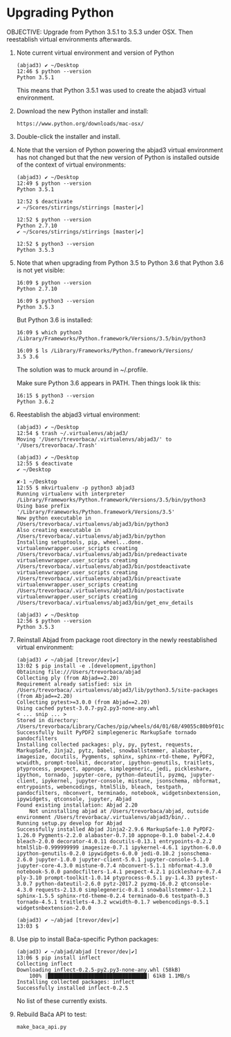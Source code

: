 Upgrading Python
================

OBJECTIVE: Upgrade from Python 3.5.1 to 3.5.3 under OSX. Then reestablish
virtual environments afterwards.

1.  Note current virtual environment and version of Python

        (abjad3) ✔ ~/Desktop 
        12:46 $ python --version
        Python 3.5.1

    This means that Python 3.5.1 was used to create the abjad3 virtual
    environment.

2.  Download the new Python installer and install:

        https://www.python.org/downloads/mac-osx/

3.  Double-click the installer and install.

4.  Note that the version of Python powering the abjad3 virtual environment
    has not changed but that the new version of Python is installed outside of
    the context of virtual environments:

        (abjad3) ✔ ~/Desktop 
        12:49 $ python --version
        Python 3.5.1

        12:52 $ deactivate
        ✔ ~/Scores/stirrings/stirrings [master|✔] 

        12:52 $ python --version
        Python 2.7.10
        ✔ ~/Scores/stirrings/stirrings [master|✔] 

        12:52 $ python3 --version
        Python 3.5.3

5.  Note that when upgrading from Python 3.5 to Python 3.6 that Python 3.6 is
    not yet visible:

        16:09 $ python --version
        Python 2.7.10

        16:09 $ python3 --version
        Python 3.5.3

    But Python 3.6 is installed:

        16:09 $ which python3
        /Library/Frameworks/Python.framework/Versions/3.5/bin/python3

        16:09 $ ls /Library/Frameworks/Python.framework/Versions/
        3.5 3.6

    The solution was to muck around in ~/.profile.

    Make sure Python 3.6 appears in PATH. Then things look lik this:

        16:15 $ python3 --version
        Python 3.6.2

6.  Reestablish the abjad3 virtual environment:

        (abjad3) ✔ ~/Desktop 
        12:54 $ trash ~/.virtualenvs/abjad3/
        Moving '/Users/trevorbaca/.virtualenvs/abjad3/' to '/Users/trevorbaca/.Trash'

        (abjad3) ✔ ~/Desktop 
        12:55 $ deactivate
        ✔ ~/Desktop 

        ✘-1 ~/Desktop 
        12:55 $ mkvirtualenv -p python3 abjad3
        Running virtualenv with interpreter /Library/Frameworks/Python.framework/Versions/3.5/bin/python3
        Using base prefix '/Library/Frameworks/Python.framework/Versions/3.5'
        New python executable in /Users/trevorbaca/.virtualenvs/abjad3/bin/python3
        Also creating executable in /Users/trevorbaca/.virtualenvs/abjad3/bin/python
        Installing setuptools, pip, wheel...done.
        virtualenvwrapper.user_scripts creating /Users/trevorbaca/.virtualenvs/abjad3/bin/predeactivate
        virtualenvwrapper.user_scripts creating /Users/trevorbaca/.virtualenvs/abjad3/bin/postdeactivate
        virtualenvwrapper.user_scripts creating /Users/trevorbaca/.virtualenvs/abjad3/bin/preactivate
        virtualenvwrapper.user_scripts creating /Users/trevorbaca/.virtualenvs/abjad3/bin/postactivate
        virtualenvwrapper.user_scripts creating /Users/trevorbaca/.virtualenvs/abjad3/bin/get_env_details

        (abjad3) ✔ ~/Desktop 
        12:56 $ python --version
        Python 3.5.3

7.  Reinstall Abjad from package root directory in the newly reestablished
    virtual environment:

        (abjad3) ✔ ~/abjad [trevor/dev|✔] 
        13:02 $ pip install -e .[development,ipython]
        Obtaining file:///Users/trevorbaca/abjad
        Collecting ply (from Abjad==2.20)
        Requirement already satisfied: six in /Users/trevorbaca/.virtualenvs/abjad3/lib/python3.5/site-packages (from Abjad==2.20)
        Collecting pytest>=3.0.0 (from Abjad==2.20)
        Using cached pytest-3.0.7-py2.py3-none-any.whl
        < ... snip ... >
        Stored in directory: /Users/trevorbaca/Library/Caches/pip/wheels/d4/01/68/49055c80b9f01ccb49241e73c8019628605064730941d70b56
        Successfully built PyPDF2 simplegeneric MarkupSafe tornado pandocfilters
        Installing collected packages: ply, py, pytest, requests, MarkupSafe, Jinja2, pytz, babel, snowballstemmer, alabaster, imagesize, docutils, Pygments, sphinx, sphinx-rtd-theme, PyPDF2, wcwidth, prompt-toolkit, decorator, ipython-genutils, traitlets, ptyprocess, pexpect, appnope, simplegeneric, jedi, pickleshare, ipython, tornado, jupyter-core, python-dateutil, pyzmq, jupyter-client, ipykernel, jupyter-console, mistune, jsonschema, nbformat, entrypoints, webencodings, html5lib, bleach, testpath, pandocfilters, nbconvert, terminado, notebook, widgetsnbextension, ipywidgets, qtconsole, jupyter, Abjad
        Found existing installation: Abjad 2.20
            Not uninstalling abjad at /Users/trevorbaca/abjad, outside environment /Users/trevorbaca/.virtualenvs/abjad3/bin/..
        Running setup.py develop for Abjad
        Successfully installed Abjad Jinja2-2.9.6 MarkupSafe-1.0 PyPDF2-1.26.0 Pygments-2.2.0 alabaster-0.7.10 appnope-0.1.0 babel-2.4.0 bleach-2.0.0 decorator-4.0.11 docutils-0.13.1 entrypoints-0.2.2 html5lib-0.999999999 imagesize-0.7.1 ipykernel-4.6.1 ipython-6.0.0 ipython-genutils-0.2.0 ipywidgets-6.0.0 jedi-0.10.2 jsonschema-2.6.0 jupyter-1.0.0 jupyter-client-5.0.1 jupyter-console-5.1.0 jupyter-core-4.3.0 mistune-0.7.4 nbconvert-5.1.1 nbformat-4.3.0 notebook-5.0.0 pandocfilters-1.4.1 pexpect-4.2.1 pickleshare-0.7.4 ply-3.10 prompt-toolkit-1.0.14 ptyprocess-0.5.1 py-1.4.33 pytest-3.0.7 python-dateutil-2.6.0 pytz-2017.2 pyzmq-16.0.2 qtconsole-4.3.0 requests-2.13.0 simplegeneric-0.8.1 snowballstemmer-1.2.1 sphinx-1.5.5 sphinx-rtd-theme-0.2.4 terminado-0.6 testpath-0.3 tornado-4.5.1 traitlets-4.3.2 wcwidth-0.1.7 webencodings-0.5.1 widgetsnbextension-2.0.0

        (abjad3) ✔ ~/abjad [trevor/dev|✔] 
        13:03 $ 

8.  Use pip to install Bača-specific Python packages:

        (abjad3) ✔ ~/abjad/abjad [trevor/dev|✔] 
        13:06 $ pip install inflect
        Collecting inflect
        Downloading inflect-0.2.5-py2.py3-none-any.whl (58kB)
            100% |████████████████████████████████| 61kB 1.1MB/s 
        Installing collected packages: inflect
        Successfully installed inflect-0.2.5

    No list of these currently exists.

9.  Rebuild Bača API to test:

        make_baca_api.py
